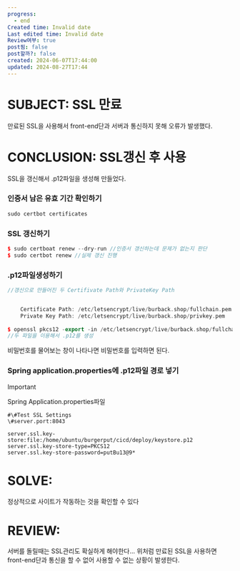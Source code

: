 ```yaml
---
progress:
  - end
Created time: Invalid date
Last edited time: Invalid date
Review여부: true
post됨: false
post할까?: false
created: 2024-06-07T17:44:00
updated: 2024-08-27T17:44
---
```

# SUBJECT: SSL 만료

만료된 SSL을 사용해서 front-end단과 서버과 통신하지 못해 오류가 발생했다.

# CONCLUSION: SSL갱신 후 사용

SSL을 갱신해서 .p12파일을 생성해 만들었다.

  

### 인증서 남은 유효 기간 확인하기

```C++
sudo certbot certificates
```

### SSL 갱신하기

```C++
$ sudo certboat renew --dry-run //인증서 갱신하는데 문제가 없는지 판단
$ sudo certbot renew //실제 갱신 진행
```

### .p12파일생성하기

```C++
//갱신으로 만들어진 두 Certifivate Path와 PrivateKey Path


    Certificate Path: /etc/letsencrypt/live/burback.shop/fullchain.pem
    Private Key Path: /etc/letsencrypt/live/burback.shop/privkey.pem
    
$ openssl pkcs12 -export -in /etc/letsencrypt/live/burback.shop/fullchain.pem -inkey /etc/letsencrypt/live/burback.shop/privkey.pem -out /etc/letsencrypt/live/burback.shop/keystore.p12 -name tomcat -CAfile /etc/letsencrypt/live/burback.shop/fullchain.pem -caname root
//두 파일을 이용해서 .p12를 생성
```

비밀번호를 물어보는 창이 나타나면 비밀번호를 입력하면 된다.

  

### Spring application.properties에 .p12파일 경로 넣기

> [!important]  
> Spring Application.properties파일  

```Shell
#\#Test SSL Settings
\#server.port:8043

server.ssl.key-store:file:/home/ubuntu/burgerput/cicd/deploy/keystore.p12
server.ssl.key-store-type=PKCS12
server.ssl.key-store-password=putBu13@9*
```

  

# SOLVE:

정상적으로 사이트가 작동하는 것을 확인할 수 있다

# REVIEW:

서버를 돌릴때는 SSL관리도 확실하게 해야한다… 위처럼 만료된 SSL을 사용하면 front-end단과 통신을 할 수 없어 사용할 수 없는 상황이 발생한다.